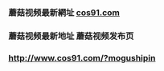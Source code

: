 ### 蘑菇视频最新網址 [cos91.com](http://www.cos91.com/?mogushipin) 
### 蘑菇视频最新地址 蘑菇视频发布页
### http://www.cos91.com/?mogushipin
